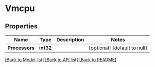 # Vmcpu

## Properties
Name | Type | Description | Notes
------------ | ------------- | ------------- | -------------
**Processors** | **int32** |  | [optional] [default to null]

[[Back to Model list]](../README.md#documentation-for-models) [[Back to API list]](../README.md#documentation-for-api-endpoints) [[Back to README]](../README.md)

